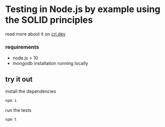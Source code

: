 # Testing in Node.js by example using the SOLID principles

read more about it on [cri.dev](https://cri.dev/posts/2020-05-20-Testing-in-Nodejs-by-example-using-the-SOLID-principles/)

### requirements

- node.js > 10
- mongodb installation running locally

## try it out

install the dependencies

```sh
npm i
```

run the tests

```sh
npm t
```